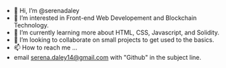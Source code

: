 - 👋 Hi, I’m @serenadaley
- 👀 I’m interested in Front-end Web Developement and Blockchain Technology.
- 🌱 I’m currently learning more about HTML, CSS, Javascript, and Solidity.
- 💞️ I’m looking to collaborate on small projects to get used to the basics.
- 📫 How to reach me ...
- email serena.daley14@gmail.com with "Github" in the subject line.

<!---
serenadaley/serenadaley is a ✨ special ✨ repository because its `README.md` (this file) appears on your GitHub profile.
You can click the Preview link to take a look at your changes.
--->
